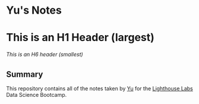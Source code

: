 # Yu's Notes
# This is an H1 Header (largest)
###### This is an H6 header (smallest)
## Summary
This repository contains all of the notes taken by [Yu](https://github.com/Phynneon) 
for the [Lighthouse Labs](https://www.lighthouselabs.ca) Data Science Bootcamp.
